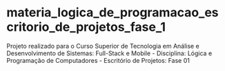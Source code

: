 # materia_logica_de_programacao_escritorio_de_projetos_fase_1
Projeto realizado para o Curso Superior de Tecnologia em Análise e Desenvolvimento de Sistemas: Full-Stack e Mobile - Disciplina: Lógica e Programação de Computadores - Escritório de Projetos: Fase 01

